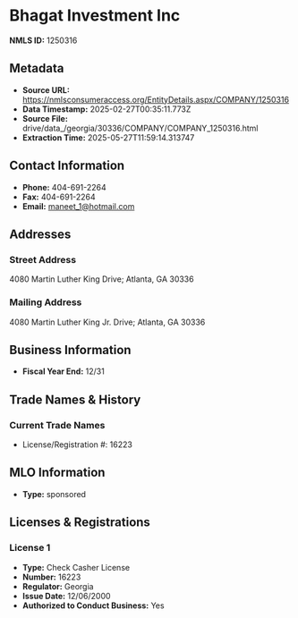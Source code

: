 # Bhagat Investment Inc

**NMLS ID:** 1250316

## Metadata
- **Source URL:** https://nmlsconsumeraccess.org/EntityDetails.aspx/COMPANY/1250316
- **Data Timestamp:** 2025-02-27T00:35:11.773Z
- **Source File:** drive/data_/georgia/30336/COMPANY/COMPANY_1250316.html
- **Extraction Time:** 2025-05-27T11:59:14.313747

## Contact Information
- **Phone:** 404-691-2264
- **Fax:** 404-691-2264
- **Email:** maneet_1@hotmail.com

## Addresses
### Street Address
4080 Martin Luther King Drive; Atlanta, GA 30336

### Mailing Address
4080 Martin Luther King Jr. Drive; Atlanta, GA 30336

## Business Information
- **Fiscal Year End:** 12/31

## Trade Names & History
### Current Trade Names
- License/Registration #: 16223

## MLO Information
- **Type:** sponsored

## Licenses & Registrations

### License 1
- **Type:** Check Casher License
- **Number:** 16223
- **Regulator:** Georgia
- **Issue Date:** 12/06/2000
- **Authorized to Conduct Business:** Yes
